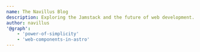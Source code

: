 ```yaml
---
name: The Navillus Blog
description: Exploring the Jamstack and the future of web development.
author: navillus
'@graph':
    - 'power-of-simplicity'
    - 'web-components-in-astro'
---
```

